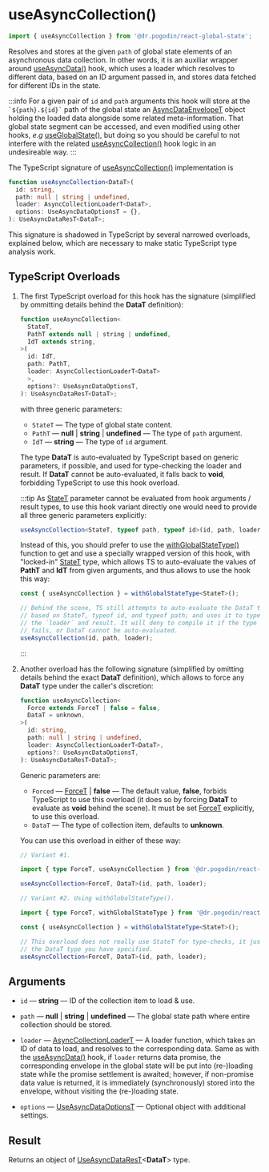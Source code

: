 # useAsyncCollection()
```jsx
import { useAsyncCollection } from '@dr.pogodin/react-global-state';
```
Resolves and stores at the given `path` of global state elements of
an asynchronous data collection. In other words, it is an auxiliar wrapper
around [useAsyncData()] hook, which uses a loader which resolves to different
data, based on an ID argument passed in, and stores data fetched for different
IDs in the state.

:::info
For a given pair of `id` and `path` arguments this hook will store at
the `` `${path}.${id}` `` path of the global state an [AsyncDataEnvelopeT] object
holding the loaded data alongside some related meta-information. That global
state segment can be accessed, and even modified using other hooks,
_e.g_ [useGlobalState()], but doing so you should be careful to not interfere
with the related [useAsyncCollection()] hook logic in an undesireable way.
:::

The TypeScript signature of [useAsyncCollection()] implementation is
```ts
function useAsyncCollection<DataT>(
  id: string,
  path: null | string | undefined,
  loader: AsyncCollectionLoaderT<DataT>,
  options: UseAsyncDataOptionsT = {},
): UseAsyncDataResT<DataT>;
```
This signature is shadowed in TypeScript by several narrowed overloads,
explained below, which are necessary to make static TypeScript type analysis
work.

## TypeScript Overloads
[StateT]: #state-type
1.  The first TypeScript overload for this hook has the signature (simplified
    by ommitting details behind the **DataT** definition):
    ```ts
    function useAsyncCollection<
      StateT,
      PathT extends null | string | undefined,
      IdT extends string,
    >(
      id: IdT,
      path: PathT,
      loader: AsyncCollectionLoaderT<DataT>
      >,
      options?: UseAsyncDataOptionsT,
    ): UseAsyncDataResT<DataT>;
    ```
    with three generic parameters:
      - `StateT` <Link id="state-type" /> &mdash; The type of global state content.
      - `PathT` &mdash; **null** | **string** | **undefined** &mdash;
        The type of `path` argument.
      - `IdT` &mdash; **string** &mdash; The type of `id` argument.

    The type **DataT** is auto-evaluated by TypeScript based on generic
    parameters, if possible, and used for type-checking the loader and result.
    If **DataT** cannot be auto-evaluated, it falls back to **void**, forbidding
    TypeScript to use this hook overload.

    :::tip
    As [StateT] parameter cannot be evaluated from hook arguments / result types,
    to use this hook variant directly one would need to provide all three generic
    parameters explicitly:
    ```ts
    useAsyncCollection<StateT, typeof path, typeof id>(id, path, loader);
    ```
    Instead of this, you should prefer to use the [withGlobalStateType()]
    function to get and use a specially wrapped version of this hook, with
    "locked-in" [StateT] type, which allows TS to auto-evaluate the values of
    **PathT** and **IdT** from given arguments, and thus allows to use the hook
    this way:
    ```ts
    const { useAsyncCollection } = withGlobalStateType<StateT>();

    // Behind the scene, TS still attempts to auto-evaluate the DataT type
    // based on StateT, typeof id, and typeof path; and uses it to type check
    // the `loader` and result. It will deny to compile it if the type check
    // fails, or DataT cannot be auto-evaluated.
    useAsyncCollection(id, path, loader);
    ```
    :::

2.  Another overload has the following signature (simplified by omitting
    details behind the exact **DataT** definition), which allows to force any
    **DataT** type under the caller's discretion:
    ```ts
    function useAsyncCollection<
      Force extends ForceT | false = false,
      DataT = unknown,
    >(
      id: string,
      path: null | string | undefined,
      loader: AsyncCollectionLoaderT<DataT>,
      options?: UseAsyncDataOptionsT,
    ): UseAsyncDataResT<DataT>;
    ```
    Generic parameters are:
    - `Forced` &mdash; [ForceT] | **false** &mdash; The default value, **false**,
      forbids TypeScript to use this overload (it does so by forcing **DataT**
      to evaluate as **void** behind the scene). It must be set [ForceT] explicitly,
      to use this overload.
    - `DataT` &mdash; The type of collection item, defaults to **unknown**.

    You can use this overload in either of these way:
    ```ts
    // Variant #1.

    import { type ForceT, useAsyncCollection } from '@dr.pogodin/react-global-state';

    useAsyncCollection<ForceT, DataT>(id, path, loader);

    // Variant #2. Using withGlobalStateType().

    import { type ForceT, withGlobalStateType } from '@dr.pogodin/react-global-state';

    const { useAsyncCollection } = withGlobalStateType<StateT>();

    // This overload does not really use StateT for type-checks, it just assumes
    // the DataT type you have specified.
    useAsyncCollection<ForceT, DataT>(id, path, loader);
    ```

## Arguments
- `id` &mdash; **string** &mdash; ID of the collection item to load & use.
- `path` &mdash; **null** | **string** | **undefined** &mdash; The global state path
  where entire collection should be stored.
- `loader` &mdash; [AsyncCollectionLoaderT] &mdash; A loader function,
  which takes an ID of data to load, and resolves to the corresponding data.
  Same as with the [useAsyncData()] hook, if `loader` returns data promise,
  the corresponding envelope in the global state will be put into (re-)loading
  state while the promise settlement is awaited; however, if non-promise data
  value is returned, it is immediately (synchronously) stored into the envelope,
  without visiting the (re-)loading state.

- `options` &mdash; [UseAsyncDataOptionsT] &mdash; Optional object with additional settings.

## Result
Returns an object of [UseAsyncDataResT]&lt;**DataT**&gt; type.

[AsyncCollectionLoaderT]: /docs/api/types/async-collection-loader
[AsyncDataEnvelopeT]: /docs/api/types/async-data-envelope
[ForceT]: /docs/api/types/force
[UseAsyncDataOptionsT]: /docs/api/types/use-async-data-options
[useAsyncCollection()]: /docs/api/hooks/useasynccollection
[useAsyncData()]: /docs/api/hooks/useasyncdata
[UseAsyncDataResT]: /docs/api/types/use-async-data-res
[useGlobalState()]: /docs/api/hooks/useglobalstate
[withGlobalStateType()]: /docs/api/functions/with-global-state-type
